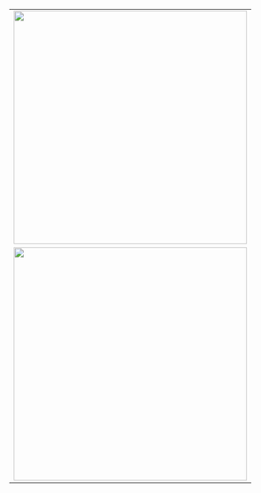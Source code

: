 <table border="0" align="right">
  <tr>
    <td><img src="https://streak-stats.demolab.com?user=lucastemb&ring=DD6304" width="420"/> </td>
  </tr>
  <tr>
    <!-- add empty cell here so we don't get alternating colors on the table -->
  </tr>
  <tr>
    <td><img src="https://github-readme-stats.vercel.app/api/top-langs/?username=lucastemb&langs_count=8&layout=compact&hide=css,latex,tex,cmake&exclude_repo=AdventOfCode" width="420"/></td>
  </tr>
</table>
